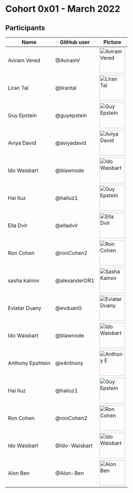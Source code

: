 # Cohort 0x01 - March 2022

## Participants

| Name             | GitHub user  | Picture  | 
| ---------------- | ------------ | -------- |
| Aviram Vered     | @AviramV     | <img alt="Aviram Vered" src="https://avatars.githubusercontent.com/u/20142618?v=4" width="80">
| Liran Tal        | @lirantal    | <img alt="Liran Tal" src="https://github.com/lirantal.png" width="80">
| Guy Epstein      | @guyepstein  | <img alt="Guy Epstein" src="https://media-exp1.licdn.com/dms/image/C4D03AQFclT4W3-H5EA/profile-displayphoto-shrink_200_200/0/1544996580562?e=1654128000&v=beta&t=yRCYHupkhCGmY7v-X2LY4_E71zsmfkrL3g6eqe7FqQo" width="80"> 
| Aviya David      | @aviyadavid  | <img alt="Aviya David" src="https://github.com/aviyadavid.png" width="80">
| Ido Waisbart     | @blawnode    | <img alt="Ido Waisbart" src="https://github.com/blawnode/image1/blob/main/IMG_20210110_162221.jpg" width="80">
| Hai Iluz         | @hailuz1     | <img alt="Guy Epstein" src="https://media-exp1.licdn.com/dms/image/C5603AQGi67sAX__UOw/profile-displayphoto-shrink_400_400/0/1517481732658?e=1654128000&v=beta&t=H_shExJ-gfCAkcr2tfNEgezrwgg0pLwHbm2wEHY-TbI" width="80">
| Ella Dvir        | @elladvir    | <img alt="Ella Dvir" src="https://avatars.githubusercontent.com/u/35367115?v=4" width="80">
| Ron Cohen        | @ronCohen2   | <img alt="Ron Cohen" src="https://avatars.githubusercontent.com/u/47660576?v=4" width="80">
| sasha kainov     | @alexanderDR1| <img alt="Sasha Kainov" src="https://avatars.githubusercontent.com/u/61018587?v=4" width="80">
| Eviatar Duany    | @evduanG     | <img alt="Eviatar Duany" src="https://avatars.githubusercontent.com/u/88398626?v=4" width="80">
| Ido Waisbart     | @blawnode    | <img alt="Ido Waisbart" src="https://github.com/blawnode/image1/blob/main/IMG_20210110_162221.jpg" width="80">
| Anthony Epshtein | @e4nthony    | <img alt="Anthony E" src="https://avatars.githubusercontent.com/u/57292180?v=4" width="80">
| Hai Iluz         | @hailuz1     | <img alt="Guy Epstein" src="https://media-exp1.licdn.com/dms/image/C5603AQGi67sAX__UOw/profile-displayphoto-shrink_400_400/0/1517481732658?e=1654128000&v=beta&t=H_shExJ-gfCAkcr2tfNEgezrwgg0pLwHbm2wEHY-TbI" width="80">
| Ron Cohen        | @ronCohen2   | <img alt="Ron Cohen" src="https://avatars.githubusercontent.com/u/47660576?v=4" width="80">
| Ido Waisbart     | @Ido-Waisbart| <img alt="Ido Waisbart" src="https://github.com/blawnode/image1/blob/main/IMG_20210110_162221.jpg" width="80">
| Alon Ben         | @Alon-Ben    | <img alt="Alon Ben" src="https://github.com/Alon-Ben.png" width="80">
